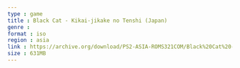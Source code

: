 ```yaml
---
type : game
title : Black Cat - Kikai-jikake no Tenshi (Japan)
genre : 
format : iso
region : asia
link : https://archive.org/download/PS2-ASIA-ROMS321COM/Black%20Cat%20-%20Kikai-jikake%20no%20Tenshi%20%28Japan%29.7z
size : 631MB
---
```

